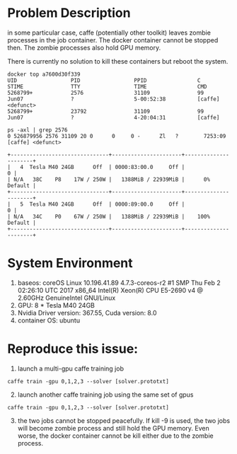 # Problem Description 
in some particular case, caffe (potentially other toolkit) leaves zombie processes in the job container. The docker container cannot be stopped then. 
The zombie processes also hold GPU memory. 

There is currently no solution to kill these containers but reboot the system. 

```
docker top a7600d30f339
UID                 PID                 PPID                C                   STIME               TTY                 TIME                CMD
5268799+            2576                31109               99                  Jun07               ?                   5-00:52:38          [caffe] <defunct>
5268799+            23792               31109               99                  Jun07               ?                   4-20:04:31          [caffe]
```

```
ps -axl | grep 2576
0 526879956 2576 31109 20 0      0     0 -      Zl   ?        7253:09 [caffe] <defunct>
```

```
+-------------------------------+----------------------+----------------------+
|   4  Tesla M40 24GB      Off  | 0000:83:00.0     Off |                    0 |
| N/A   38C    P8    17W / 250W |   1388MiB / 22939MiB |      0%      Default |
+-------------------------------+----------------------+----------------------+
|   5  Tesla M40 24GB      Off  | 0000:89:00.0     Off |                    0 |
| N/A   34C    P0    67W / 250W |   1388MiB / 22939MiB |    100%      Default |
+-------------------------------+----------------------+----------------------+

```

# System Environment
  1. baseos: coreOS Linux 10.196.41.89 4.7.3-coreos-r2 #1 SMP Thu Feb 2 02:26:10 UTC 2017 x86_64 Intel(R) Xeon(R) CPU E5-2690 v4 @ 2.60GHz GenuineIntel GNU/Linux
  2. GPU: 8 * Tesla M40 24GB
  3. Nvidia Driver version: 367.55, Cuda version: 8.0
  3. container OS: ubuntu
  
# Reproduce this issue:
  1. launch a multi-gpu caffe training job
  ```
  caffe train -gpu 0,1,2,3 --solver [solver.prototxt]
  ```

  2. launch another caffe training job using the same set of gpus
  ```
  caffe train -gpu 0,1,2,3 --solver [solver.prototxt]
  ```
  
  3. the two jobs cannot be stopped peacefully. If kill -9 is used, the two jobs will become zombie process and still hold the GPU memory. 
  Even worse, the docker container cannot be kill either due to the zombie process. 
